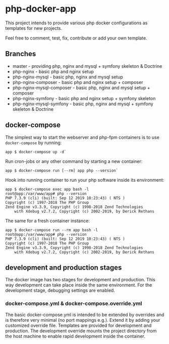 # php-docker-app

This project intends to provide various php docker configurations as templates for new projects.

Feel free to comment, test, fix, contribute or add your own template.

## Branches
- master - providing php, nginx and mysql + symfony skeleton & Doctrine
- php-nginx - basic php and nginx setup
- php-nginx-mysql - basic php, nginx and mysql setup
- php-nginx-composer - basic php and nginx setup + composer
- php-nginx-mysql-composer - basic php, nginx and mysql setup + composer
- php-nginx-symfony - basic php and nginx setup + symfony skeleton
- php-nginx-mysql-symfony - basic php, nginx and mysql + symfony skeleton & Doctrine

## docker-compose

The simplest way to start the webserver and php-fpm containers is to use `docker-compose` by running:

```console
app $ docker-compose up -d`
```

Run cron-jobs or any other command by starting a new container:
```console
app $ docker-compose run [--rm] app php --version`
```

Hook into running container to run your php software inside its environment:
```console
app $ docker-compose exec app bash -l
root@app:/var/www/app# php --version
PHP 7.3.9 (cli) (built: Sep 12 2019 10:23:43) ( NTS )
Copyright (c) 1997-2018 The PHP Group
Zend Engine v3.3.9, Copyright (c) 1998-2018 Zend Technologies
    with Xdebug v2.7.2, Copyright (c) 2002-2019, by Derick Rethans 
```

The same for a fresh container instance:
```console
app $ docker-compose run --rm app bash -l
root@app:/var/www/app# php --version
PHP 7.3.9 (cli) (built: Sep 12 2019 10:23:43) ( NTS )
Copyright (c) 1997-2018 The PHP Group
Zend Engine v3.3.9, Copyright (c) 1998-2018 Zend Technologies
    with Xdebug v2.7.2, Copyright (c) 2002-2019, by Derick Rethans 
```

## development and production stages

The docker image has two stages for development and production. This way development can take place inside
the same environment. For the development stage, debugging settings are enabled.

### docker-compose.yml & docker-compose.override.yml

The basic docker-compose.yml is intended to be extended by overrides and is therefore very minimal (no port
mappings e.g.). Extend it by adding your customized override file. Templates are provided for development
and production. The development override mounts the project directory from the host machine to enable rapid
development inside the container.
